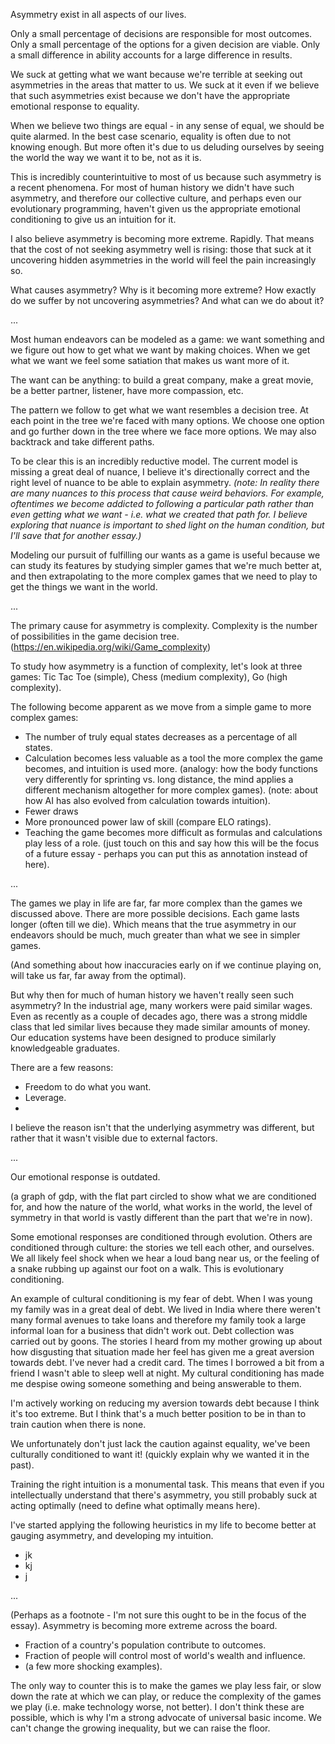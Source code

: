 Asymmetry exist in all aspects of our lives.

Only a small percentage of decisions are responsible for most outcomes.
Only a small percentage of the options for a given decision are viable.
Only a small difference in ability accounts for a large difference in results.

We suck at getting what we want because we're terrible at seeking out asymmetries in the areas that matter to us. We suck at it even if we believe that such asymmetries exist because we don't have the appropriate emotional response to equality.

When we believe two things are equal - in any sense of equal, we should be quite alarmed. In the best case scenario, equality is often due to not knowing enough. But more often it's due to us deluding ourselves by seeing the world the way we want it to be, not as it is.

This is incredibly counterintuitive to most of us because such asymmetry is a recent phenomena. For most of human history we didn't have such asymmetry, and therefore our collective culture, and perhaps even our evolutionary programming, haven't given us the appropriate emotional conditioning to give us an intuition for it.

I also believe asymmetry is becoming more extreme. Rapidly. That means that the cost of not seeking asymmetry well is rising: those that suck at it uncovering hidden asymmetries in the world will feel the pain increasingly so.

What causes asymmetry? Why is it becoming more extreme? How exactly do we suffer by not uncovering asymmetries? And what can we do about it?

...

Most human endeavors can be modeled as a game: we want something and we figure out how to get what we want by making choices. When we get what we want we feel some satiation that makes us want more of it.

The want can be anything: to build a great company, make a great movie, be a better partner, listener, have more compassion, etc. 

The pattern we follow to get what we want resembles a decision tree. At each point in the tree we're faced with many options. We choose one option and go further down in the tree where we face more options. We may also backtrack and take different paths.

To be clear this is an incredibly reductive model. The current model is missing a great deal of nuance, I believe it's directionally correct and the right level of nuance to be able to explain asymmetry. *(note: In reality there are many nuances to this process that cause weird behaviors. For example, oftentimes we become addicted to following a particular path rather than even getting what we want - i.e. what we created that path for. I believe exploring that nuance is important to shed light on the human condition, but I'll save that for another essay.)*

Modeling our pursuit of fulfilling our wants as a game is useful because we can study its features by studying simpler games that we're much better at, and then extrapolating to the more complex games that we need to play to get the things we want in the world.

...

The primary cause for asymmetry is complexity. Complexity is the number of possibilities in the game decision tree. (https://en.wikipedia.org/wiki/Game_complexity)

To study how asymmetry is a function of complexity, let's look at three games: Tic Tac Toe (simple), Chess (medium complexity), Go (high complexity).

The following become apparent as we move from a simple game to more complex games:
- The number of truly equal states decreases as a percentage of all states.
- Calculation becomes less valuable as a tool the more complex the game becomes, and intuition is used more. (analogy: how the body functions very differently for sprinting vs. long distance, the mind applies a different mechanism altogether for more complex games). (note: about how AI has also evolved from calculation towards intuition).
- Fewer draws
- More pronounced power law of skill (compare ELO ratings).
- Teaching the game becomes more difficult as formulas and calculations play less of a role. (just touch on this and say how this will be the focus of a future essay - perhaps you can put this as annotation instead of here).

...

The games we play in life are far, far more complex than the games we discussed above. There are more possible decisions. Each game lasts longer (often till we die). Which means that the true asymmetry in our endeavors should be much, much greater than what we see in simpler games.

(And something about how inaccuracies early on if we continue playing on, will take us far, far away from the optimal).

But why then for much of human history we haven't really seen such asymmetry? In the industrial age, many workers were paid similar wages. Even as recently as a couple of decades ago, there was a strong middle class that led similar lives because they made similar amounts of money. Our education systems have been designed to produce similarly knowledgeable graduates.

There are a few reasons:
- Freedom to do what you want.
- Leverage.
- 

I believe the reason isn't that the underlying asymmetry was different, but rather that it wasn't visible due to external factors.

...

Our emotional response is outdated.

(a graph of gdp, with the flat part circled to show what we are conditioned for, and how the nature of the world, what works in the world, the level of symmetry in that world is vastly different than the part that we're in now).

Some emotional responses are conditioned through evolution. Others are conditioned through culture: the stories we tell each other, and ourselves. We all likely feel shock when we hear a loud bang near us, or the feeling of a snake rubbing up against our foot on a walk. This is evolutionary conditioning.

An example of cultural conditioning is my fear of debt. When I was young my family was in a great deal of debt. We lived in India where there weren't many formal avenues to take loans and therefore my family took a large informal loan for a business that didn't work out. Debt collection was carried out by goons. The stories I heard from my mother growing up about how disgusting that situation made her feel has given me a great aversion towards debt. I've never had a credit card. The times I borrowed a bit from a friend I wasn't able to sleep well at night. My cultural conditioning has made me despise owing someone something and being answerable to them.

I'm actively working on reducing my aversion towards debt because I think it's too extreme. But I think that's a much better position to be in than to train caution when there is none.

We unfortunately don't just lack the caution against equality, we've been culturally conditioned to want it! (quickly explain why we wanted it in the past).

Training the right intuition is a monumental task. This means that even if you intellectually understand that there's asymmetry, you still probably suck at acting optimally (need to define what optimally means here).

I've started applying the following heuristics in my life to become better at gauging asymmetry, and developing my intuition.
- jk
- kj
- j


...

(Perhaps as a footnote - I'm not sure this ought to be in the focus of the essay).
Asymmetry is becoming more extreme across the board.
- Fraction of a country's population contribute to outcomes.
- Fraction of people will control most of world's wealth and influence.
- (a few more shocking examples).

The only way to counter this is to make the games we play less fair, or slow down the rate at which we can play, or reduce the complexity of the games we play (i.e. make technology worse, not better). I don't think these are possible, which is why I'm a strong advocate of universal basic income. We can't change the growing inequality, but we can raise the floor.

